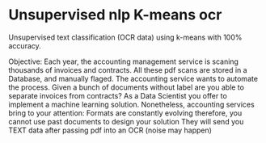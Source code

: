 # Unsupervised nlp K-means ocr
Unsupervised text classification (OCR data) using k-means with 100% accuracy. 

Objective:
Each year, the accounting management service is scaning thousands of invoices and contracts. All these pdf scans are stored in a Database, and manually flaged. The accounting service wants to automate the process.
Given a bunch of documents without label are you able to separate invoices from contracts?
As a Data Scientist you offer to implement a machine learning solution. Nonetheless, accounting services bring to your attention:
Formats are constantly evolving therefore, you cannot use past documents to design your solution
They will send you TEXT data after passing pdf into an OCR (noise may happen)
